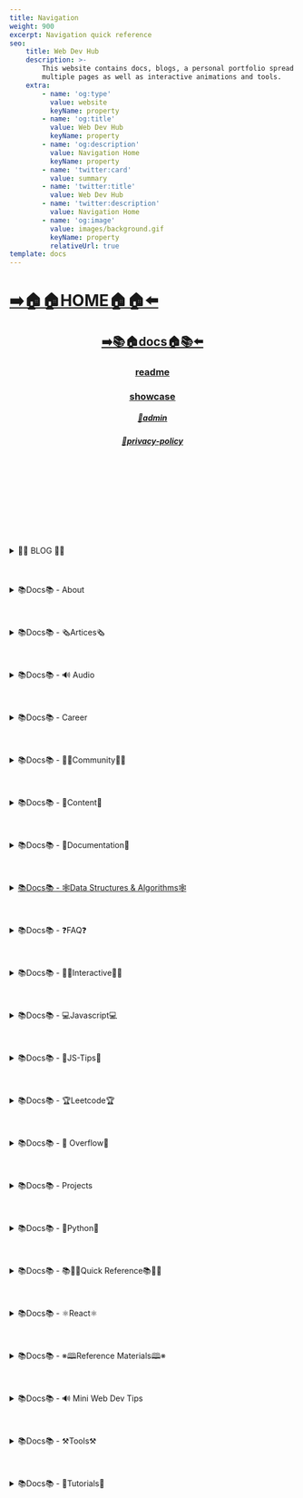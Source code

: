 ```yaml
---
title: Navigation
weight: 900
excerpt: Navigation quick reference
seo:
    title: Web Dev Hub
    description: >-
        This website contains docs, blogs, a personal portfolio spread out across
        multiple pages as well as interactive animations and tools.
    extra:
        - name: 'og:type'
          value: website
          keyName: property
        - name: 'og:title'
          value: Web Dev Hub
          keyName: property
        - name: 'og:description'
          value: Navigation Home
          keyName: property
        - name: 'twitter:card'
          value: summary
        - name: 'twitter:title'
          value: Web Dev Hub
        - name: 'twitter:description'
          value: Navigation Home
        - name: 'og:image'
          value: images/background.gif
          keyName: property
          relativeUrl: true
template: docs
---
```


# [**➡️🏠🏠HOME🏠🏠⬅️**](https://bgoonz-blog.netlify.app/)

<center>

## [**<ins>➡️📚🏠docs🏠📚⬅️</ins>**](https://bgoonz-blog.netlify.app/docs)

### [**readme</ins>**](https://bgoonz-blog.netlify.app/readme)

### [**<ins>showcase</ins>**](https://bgoonz-blog.netlify.app/showcase)

##### [**<ins>🔏admin</ins>**](https://bgoonz-blog.netlify.app/admin)

##### [**<ins>🔏privacy-policy</ins>**](https://bgoonz-blog.netlify.app/privacy-policy)

</center>

<br>
<br>
<br><br>
<br>
<br><br>
<br>
<br>

<details>

<summary> 📰📰 BLOG 📰📰 </h6></summary>

##### [**<ins>Blog Article List</ins>**](https://bgoonz-blog.netlify.app/blog)

-   [📰blog📰](https://bgoonz-blog.netlify.app/blog/web-scraping)
    -   [📰blog📰/300-react-questions⚛](https://bgoonz-blog.netlify.app/blog/300-react-questions)
    -   [📰blog📰/awesome-graphql፨](https://bgoonz-blog.netlify.app/blog/awesome-graphql)
    -   [📰blog📰/big-o-complexity](https://bgoonz-blog.netlify.app/blog/big-o-complexity)
    -   [📰blog📰/blog-archive](https://bgoonz-blog.netlify.app/blog/blog-archive)
    -   [📰blog📰/data-structures](https://bgoonz-blog.netlify.app/blog/data-structures)
    -   [📰blog📰/expressjs-apis](https://bgoonz-blog.netlify.app/blog/expressjs-apis)
    -   [📰blog📰/flow-control-in-python](https://bgoonz-blog.netlify.app/blog/flow-control-in-python)
    -   [📰blog📰/functions-in-python](https://bgoonz-blog.netlify.app/blog/functions-in-python)
    -   [📰blog📰/git-gateway](https://bgoonz-blog.netlify.app/blog/git-gateway)
    -   [📰blog📰/interview-questions-js](https://bgoonz-blog.netlify.app/blog/interview-questions-js)
    -   [📰blog📰/netlify-cms](https://bgoonz-blog.netlify.app/blog/netlify-cms)
    -   [📰blog📰/platform-docs](https://bgoonz-blog.netlify.app/blog/platform-docs)
    -   [📰blog📰/python-for-js-dev](https://bgoonz-blog.netlify.app/blog/python-for-js-dev)
    -   [📰blog📰/python-resources](https://bgoonz-blog.netlify.app/blog/python-resources)
    -   [📰blog📰/web-dev-trends](https://bgoonz-blog.netlify.app/blog/web-dev-trends)
    -   [📰blog📰/web-scraping](https://bgoonz-blog.netlify.app/blog/web-scraping)

</details>

<br>
<br>
<br>

<details>

<summary>📚Docs📚 - About</summary>

-   [📚docs📚/about](https://bgoonz-blog.netlify.app/docs/about)
    -   [📚docs📚/about/README](https://bgoonz-blog.netlify.app/docs/about/README)
    -   [📚docs📚/about/eng-portfolio](https://bgoonz-blog.netlify.app/docs/about/eng-portfolio)
    -   [📚docs📚/about/intrests](https://bgoonz-blog.netlify.app/docs/about/intrests)
    -   [📚docs📚/about/job-search](https://bgoonz-blog.netlify.app/docs/about/job-search)
    -   [📚docs📚/about/resume](https://bgoonz-blog.netlify.app/docs/about/resume)

</details>

<br>
<br>
<br>

<details>

<summary>📚Docs📚 - 🗞️Artices🗞️</summary>

-   [📚docs📚/🗞️articles🗞️](https://bgoonz-blog.netlify.app/docs/articles)
    -   [📚docs📚/🗞️articles🗞️basic-web-dev](https://bgoonz-blog.netlify.app/docs/articles/basic-web-dev)
    -   [📚docs📚/🗞️articles🗞️buffers](https://bgoonz-blog.netlify.app/docs/articles/buffers)
    -   [📚docs📚/🗞️articles🗞️common-modules](https://bgoonz-blog.netlify.app/docs/articles/common-modules)
    -   [📚docs📚/🗞️articles🗞️dev-dep](https://bgoonz-blog.netlify.app/docs/articles/dev-dep)
    -   [📚docs📚/🗞️articles🗞️event-loop](https://bgoonz-blog.netlify.app/docs/articles/event-loop)
    -   [📚docs📚/🗞️articles🗞️fs-module](https://bgoonz-blog.netlify.app/docs/articles/fs-module)
    -   [📚docs📚/🗞️articles🗞️how-search-engines-work](https://bgoonz-blog.netlify.app/docs/articles/how-search-engines-work)
    -   [📚docs📚/🗞️articles🗞️how-the-web-works](https://bgoonz-blog.netlify.app/docs/articles/how-the-web-works)
    -   [📚docs📚/🗞️articles🗞️intro](https://bgoonz-blog.netlify.app/docs/articles/intro)
    -   [📚docs📚/🗞️articles🗞️jamstack](https://bgoonz-blog.netlify.app/docs/articles/jamstack)
    -   [📚docs📚/🗞️articles🗞️nextjs](https://bgoonz-blog.netlify.app/docs/articles/nextjs)
    -   [📚docs📚/🗞️articles🗞️node-api-express](https://bgoonz-blog.netlify.app/docs/articles/node-api-express)
    -   [📚docs📚/🗞️articles🗞️nodejs](https://bgoonz-blog.netlify.app/docs/articles/nodejs)
    -   [📚docs📚/🗞️articles🗞️npm](https://bgoonz-blog.netlify.app/docs/articles/npm)
    -   [📚docs📚/🗞️articles🗞️os-module](https://bgoonz-blog.netlify.app/docs/articles/os-module)
    -   [📚docs📚/🗞️articles🗞️reading-files](https://bgoonz-blog.netlify.app/docs/articles/reading-files)
    -   [📚docs📚/🗞️articles🗞️semantic](https://bgoonz-blog.netlify.app/docs/articles/semantic)
    -   [📚docs📚/🗞️articles🗞️semantic-html](https://bgoonz-blog.netlify.app/docs/articles/semantic-html)
    -   [📚docs📚/🗞️articles🗞️url](https://bgoonz-blog.netlify.app/docs/articles/url)
    -   [📚docs📚/🗞️articles🗞️web-standards-checklist](https://bgoonz-blog.netlify.app/docs/articles/web-standards-checklist)
    -   [📚docs📚/🗞️articles🗞️webdev-tools](https://bgoonz-blog.netlify.app/docs/articles/webdev-tools)
    -   [📚docs📚/🗞️articles🗞️writing-files](https://bgoonz-blog.netlify.app/docs/articles/writing-files)

</details>

<br>
<br>
<br>

<details>

<summary>📚Docs📚 - 🔊 Audio</summary>

-   [📚Docs - Audio🔊](https://bgoonz-blog.netlify.app/docs/audio)
    -   [📚docs📚/audio/dfft](https://bgoonz-blog.netlify.app/docs/audio/dfft)
    -   [📚docs📚/audio/discrete-fft](https://bgoonz-blog.netlify.app/docs/audio/discrete-fft)
    -   [📚docs📚/audio/dtw-python-explained](https://bgoonz-blog.netlify.app/docs/audio/dtw-python-explained)
    -   [📚docs📚/audio/dynamic-time-warping](https://bgoonz-blog.netlify.app/docs/audio/dynamic-time-warping)
    -   [📚docs📚/audio/web-audio-api](https://bgoonz-blog.netlify.app/docs/audio/web-audio-api)

</details>

<br>
<br>
<br>

<details>

<summary>📚Docs📚 -  Career </summary>

-   [📚docs📚/career](https://bgoonz-blog.netlify.app/docs/career)
    -   [📚docs📚/career/dev-interview](https://bgoonz-blog.netlify.app/docs/career/dev-interview)
    -   [📚docs📚/career/dos-and-donts](https://bgoonz-blog.netlify.app/docs/career/dos-and-donts)
    -   [📚docs📚/career/job-boards](https://bgoonz-blog.netlify.app/docs/career/job-boards)
    -   [📚docs📚/career/web-interview](https://bgoonz-blog.netlify.app/docs/career/web-interview)
    -   [📚docs📚/career/web-interview2](https://bgoonz-blog.netlify.app/docs/career/web-interview2)
    -   [📚docs📚/career/web-interview3](https://bgoonz-blog.netlify.app/docs/career/web-interview3)
    -   [📚docs📚/career/web-interview4](https://bgoonz-blog.netlify.app/docs/career/web-interview4)
    -   [📚docs📚/interview/job-search-nav](https://bgoonz-blog.netlify.app/docs/interview/job-search-nav)
    -   [📚docs📚/interview/previous-concepts](https://bgoonz-blog.netlify.app/docs/interview/previous-concepts)
    -   [📚docs📚/interview/review-concepts](https://bgoonz-blog.netlify.app/docs/interview/review-concepts)

</details>

<br>
<br>
<br>

<details>

<summary>📚Docs📚 -  👫👫Community👫👫 </summary>

-   [📚docs📚/👫👫community👫👫](https://bgoonz-blog.netlify.app/docs/community)
    -   [📚docs📚/community/an-open-letter-2-future-developers](https://bgoonz-blog.netlify.app/docs/community/an-open-letter-2-future-developers)
    -   [📚docs📚/community/bookmarks](https://bgoonz-blog.netlify.app/docs/community/bookmarks)
    -   [📚docs📚/community/video-chat](https://bgoonz-blog.netlify.app/docs/community/video-chat)

</details>

<br>
<br>
<br>

<details>

<summary>📚Docs📚 - 💼Content💼</summary>

-   [📚docs📚/💼content💼](https://bgoonz-blog.netlify.app/docs/content/)
    -   [📚docs📚/💼content💼/archive](https://bgoonz-blog.netlify.app/docs/content/archive)
    -   [📚docs📚/💼content💼/gatsby-Queries-Mutations](https://bgoonz-blog.netlify.app/docs/content/gatsby-Queries-Mutations)
    -   [📚docs📚/💼content💼/gists](https://bgoonz-blog.netlify.app/docs/content/gists)
    -   [📚docs📚/💼content💼/history-api](https://bgoonz-blog.netlify.app/docs/content/history-api)
    -   [📚docs📚/💼content💼/main-projects](https://bgoonz-blog.netlify.app/docs/content/main-projects)
    -   [📚docs📚/💼content💼/trouble-shooting](https://bgoonz-blog.netlify.app/docs/content/trouble-shooting)

</details>

<br>
<br>
<br>

<details>

<summary>📚Docs📚 - 📓Documentation📓</summary>

-   [📚docs📚/docs](https://bgoonz-blog.netlify.app/docs/docs)
    -   [📚docs📚/docs/appendix](https://bgoonz-blog.netlify.app/docs/docs/appendix)
    -   [📚docs📚/docs/art-of-command-line](https://bgoonz-blog.netlify.app/docs/docs/art-of-command-line)
    -   [📚docs📚/docs/bash](https://bgoonz-blog.netlify.app/docs/docs/bash)
    -   [📚docs📚/docs/css](https://bgoonz-blog.netlify.app/docs/docs/css)
    -   [📚docs📚/docs/data-structures-docs](https://bgoonz-blog.netlify.app/docs/docs/data-structures-docs)
    -   [📚docs📚/docs/es-6-features](https://bgoonz-blog.netlify.app/docs/docs/es-6-features)
    -   [📚docs📚/docs/git-reference](https://bgoonz-blog.netlify.app/docs/docs/git-reference)
    -   [📚docs📚/docs/git-repos](https://bgoonz-blog.netlify.app/docs/docs/git-repos)
    -   [📚docs📚/docs/glossary](https://bgoonz-blog.netlify.app/docs/docs/glossary)
    -   [📚docs📚/docs/html-tags](https://bgoonz-blog.netlify.app/docs/docs/html-tags)
    -   [📚docs📚/docs/markdown](https://bgoonz-blog.netlify.app/docs/docs/markdown)
    -   [📚docs📚/docs/no-whiteboarding](https://bgoonz-blog.netlify.app/docs/docs/no-whiteboarding)
    -   [📚docs📚/docs/node-docs-complete](https://bgoonz-blog.netlify.app/docs/docs/node-docs-complete)
    -   [📚docs📚/docs/regex-in-js](https://bgoonz-blog.netlify.app/docs/docs/regex-in-js)
    -   [📚docs📚/docs/sitemap](https://bgoonz-blog.netlify.app/docs/docs/sitemap)
    -   [📚docs📚/docs/snippets](https://bgoonz-blog.netlify.app/docs/docs/snippets)

</details>

<br>
<br>
<br>

<details>

<summary>
 <ins>📚Docs📚 - 🕸Data Structures & Algorithms🕸</summary>

-   [📚docs📚/🕸ds-algo🕸](https://bgoonz-blog.netlify.app/docs/ds-algo)
    -   [📚docs📚/🕸ds-algo🕸/big-o](https://bgoonz-blog.netlify.app/docs/ds-algo/big-o)
    -   [📚docs📚/🕸ds-algo🕸/ds-algo-interview](https://bgoonz-blog.netlify.app/docs/ds-algo/ds-algo-interview)
    -   [📚docs📚/🕸ds-algo🕸/ds-overview](https://bgoonz-blog.netlify.app/docs/ds-algo/ds-overview)

</details>

<br>
<br>
<br>

<details>

<summary>📚Docs📚 - ❓FAQ❓</summary>

-   [📚docs📚/faq](https://bgoonz-blog.netlify.app/docs/faq)
    -   [📚docs📚/❓faq❓/contact](https://bgoonz-blog.netlify.app/docs/faq/contact)
    -   [📚docs📚/❓faq❓/plug-ins](https://bgoonz-blog.netlify.app/docs/faq/plug-ins)

</details>

<br>
<br>
<br>

<details>

<summary>📚Docs📚 - 🧑‍🔬Interactive🧑‍🔬 </summary>

-   [📚docs📚/interact](https://bgoonz-blog.netlify.app/docs/interact)
    -   [📚docs📚/🧑‍🔬interact🧑‍🔬/callstack-visual](https://bgoonz-blog.netlify.app/docs/interact/callstack-visual)
    -   [📚docs📚/🧑‍🔬interact🧑‍🔬/clock](https://bgoonz-blog.netlify.app/docs/interact/clock)
    -   [📚docs📚/🧑‍🔬interact🧑‍🔬/jupyter-notebooks](https://bgoonz-blog.netlify.app/docs/interact/jupyter-notebooks)
    -   [📚docs📚/🧑‍🔬interact🧑‍🔬/other-sites](https://bgoonz-blog.netlify.app/docs/interact/other-sites)
    -   [📚docs📚/🧑‍🔬interact🧑‍🔬/video-chat](https://bgoonz-blog.netlify.app/docs/interact/video-chat)

</details>

<br>
<br>
<br>

<details>

<summary>📚Docs📚 - 💻Javascript💻</summary>

-   [📚docs📚/💻javascript💻](https://bgoonz-blog.netlify.app/docs/javascript)
    -   [📚docs📚/💻javascript💻/arrow-functions](https://bgoonz-blog.netlify.app/docs/javascript/arrow-functions)
    -   [📚docs📚/💻javascript💻/asyncjs](https://bgoonz-blog.netlify.app/docs/javascript/asyncjs)
    -   [📚docs📚/💻javascript💻/await-keyword](https://bgoonz-blog.netlify.app/docs/javascript/await-keyword)
    -   [📚docs📚/💻javascript💻/bigo](https://bgoonz-blog.netlify.app/docs/javascript/bigo)
    -   [📚docs📚/💻javascript💻/clean-code](https://bgoonz-blog.netlify.app/docs/javascript/clean-code)
    -   [📚docs📚/💻javascript💻/constructor-functions](https://bgoonz-blog.netlify.app/docs/javascript/constructor-functions)
    -   [📚docs📚/💻javascript💻/cs-basics-in-js](https://bgoonz-blog.netlify.app/docs/javascript/cs-basics-in-js)
    -   [📚docs📚/💻javascript💻/for-loops](https://bgoonz-blog.netlify.app/docs/javascript/for-loops)
    -   [📚docs📚/💻javascript💻/part2-pojo](https://bgoonz-blog.netlify.app/docs/javascript/part2-pojo)
    -   [📚docs📚/💻javascript💻/promises](https://bgoonz-blog.netlify.app/docs/javascript/promises)
    -   [📚docs📚/💻javascript💻/review](https://bgoonz-blog.netlify.app/docs/javascript/review)
    -   [📚docs📚/💻javascript💻/this-is-about-this](https://bgoonz-blog.netlify.app/docs/javascript/this-is-about-this)

</details>

<br>
<br>
<br>

<details>

<summary>📚Docs📚 -  💸JS-Tips💸</summary>

-   [📚docs📚/💸js-tips💸](https://bgoonz-blog.netlify.app/docs/js-tips)
    -   [📚docs📚/💸js-tips💸/abs](https://bgoonz-blog.netlify.app/docs/js-tips/abs)
    -   [📚docs📚/💸js-tips💸/acos](https://bgoonz-blog.netlify.app/docs/js-tips/acos)
    -   [📚docs📚/💸js-tips💸/acosh](https://bgoonz-blog.netlify.app/docs/js-tips/acosh)
    -   [📚docs📚/💸js-tips💸/addition](https://bgoonz-blog.netlify.app/docs/js-tips/addition)
    -   [📚docs📚/💸js-tips💸/all](https://bgoonz-blog.netlify.app/docs/js-tips/all)
    -   [📚docs📚/💸js-tips💸/allsettled](https://bgoonz-blog.netlify.app/docs/js-tips/allsettled)
    -   [📚docs📚/💸js-tips💸/any](https://bgoonz-blog.netlify.app/docs/js-tips/any)
    -   [📚docs📚/💸js-tips💸/array](https://bgoonz-blog.netlify.app/docs/js-tips/array)
    -   [📚docs📚/💸js-tips💸/array-methods](https://bgoonz-blog.netlify.app/docs/js-tips/array-methods)
    -   [📚docs📚/💸js-tips💸/arrow_functions](https://bgoonz-blog.netlify.app/docs/js-tips/arrow_functions)
    -   [📚docs📚/💸js-tips💸/async_function](https://bgoonz-blog.netlify.app/docs/js-tips/async_function)
    -   [📚docs📚/💸js-tips💸/bad_radix](https://bgoonz-blog.netlify.app/docs/js-tips/bad_radix)
    -   [📚docs📚/💸js-tips💸/bind](https://bgoonz-blog.netlify.app/docs/js-tips/bind)
    -   [📚docs📚/💸js-tips💸/classes](https://bgoonz-blog.netlify.app/docs/js-tips/classes)
    -   [📚docs📚/💸js-tips💸/concat](https://bgoonz-blog.netlify.app/docs/js-tips/concat)
    -   [📚docs📚/💸js-tips💸/conditional_operator](https://bgoonz-blog.netlify.app/docs/js-tips/conditional_operator)
    -   [📚docs📚/💸js-tips💸/const](https://bgoonz-blog.netlify.app/docs/js-tips/const)
    -   [📚docs📚/💸js-tips💸/create](https://bgoonz-blog.netlify.app/docs/js-tips/create)
    -   [📚docs📚/💸js-tips💸/date](https://bgoonz-blog.netlify.app/docs/js-tips/date)
    -   [📚docs📚/💸js-tips💸/eval](https://bgoonz-blog.netlify.app/docs/js-tips/eval)
    -   [📚docs📚/💸js-tips💸/every](https://bgoonz-blog.netlify.app/docs/js-tips/every)
    -   [📚docs📚/💸js-tips💸/filter](https://bgoonz-blog.netlify.app/docs/js-tips/filter)
    -   [📚docs📚/💸js-tips💸/for...of](https://bgoonz-blog.netlify.app/docs/js-tips/for...of)
    -   [📚docs📚/💸js-tips💸/foreach](https://bgoonz-blog.netlify.app/docs/js-tips/foreach)
    -   [📚docs📚/💸js-tips💸/functions](https://bgoonz-blog.netlify.app/docs/js-tips/functions)
    -   [📚docs📚/💸js-tips💸/import](https://bgoonz-blog.netlify.app/docs/js-tips/import)
    -   [📚docs📚/💸js-tips💸/insert-into-array](https://bgoonz-blog.netlify.app/docs/js-tips/insert-into-array)
    -   [📚docs📚/💸js-tips💸/map](https://bgoonz-blog.netlify.app/docs/js-tips/map)
    -   [📚docs📚/💸js-tips💸/object](https://bgoonz-blog.netlify.app/docs/js-tips/object)
    -   [📚docs📚/💸js-tips💸/reduce](https://bgoonz-blog.netlify.app/docs/js-tips/reduce)
    -   [📚docs📚/💸js-tips💸/regexp](https://bgoonz-blog.netlify.app/docs/js-tips/regexp)
    -   [📚docs📚/💸js-tips💸/sort](https://bgoonz-blog.netlify.app/docs/js-tips/sort)
    -   [📚docs📚/💸js-tips💸/sorting-strings](https://bgoonz-blog.netlify.app/docs/js-tips/sorting-strings)
    -   [📚docs📚/💸js-tips💸/string](https://bgoonz-blog.netlify.app/docs/js-tips/string)
    -   [📚docs📚/💸js-tips💸/this](https://bgoonz-blog.netlify.app/docs/js-tips/this)
    -   [📚docs📚/💸js-tips💸/var](https://bgoonz-blog.netlify.app/docs/js-tips/var)

</details>

<br>
<br>
<br>

<details>

<summary>📚Docs📚 - 🏆Leetcode🏆 </summary>

-   [📚docs📚/🏆leetcode🏆](https://bgoonz-blog.netlify.app/docs/leetcode)
    -   [📚docs📚/🏆leetcode🏆/ContaineWitMosWater](https://bgoonz-blog.netlify.app/docs/leetcode/ContaineWitMosWater)
    -   [📚docs📚/🏆leetcode🏆/DividTwIntegers](https://bgoonz-blog.netlify.app/docs/leetcode/DividTwIntegers)
    -   [📚docs📚/🏆leetcode🏆/GeneratParentheses](https://bgoonz-blog.netlify.app/docs/leetcode/GeneratParentheses)
    -   [📚docs📚/🏆leetcode🏆/LetteCombinationoPhonNumber](https://bgoonz-blog.netlify.app/docs/leetcode/LetteCombinationoPhonNumber)
    -   [📚docs📚/🏆leetcode🏆/LongesCommoPrefix](https://bgoonz-blog.netlify.app/docs/leetcode/LongesCommoPrefix)
    -   [📚docs📚/🏆leetcode🏆/MediaoTwSorteArrays](https://bgoonz-blog.netlify.app/docs/leetcode/MediaoTwSorteArrays)
    -   [📚docs📚/🏆leetcode🏆/NexPermutation](https://bgoonz-blog.netlify.app/docs/leetcode/NexPermutation)
    -   [📚docs📚/🏆leetcode🏆/PalindromNumber](https://bgoonz-blog.netlify.app/docs/leetcode/PalindromNumber)
    -   [📚docs📚/🏆leetcode🏆/RegulaExpressioMatching](https://bgoonz-blog.netlify.app/docs/leetcode/RegulaExpressioMatching)
    -   [📚docs📚/🏆leetcode🏆/RemovDuplicatefroSorteArray](https://bgoonz-blog.netlify.app/docs/leetcode/RemovDuplicatefroSorteArray)
    -   [📚docs📚/🏆leetcode🏆/RemovNtNodFroEnoList](https://bgoonz-blog.netlify.app/docs/leetcode/RemovNtNodFroEnoList)
    -   [📚docs📚/🏆leetcode🏆/RomatInteger](https://bgoonz-blog.netlify.app/docs/leetcode/RomatInteger)
    -   [📚docs📚/🏆leetcode🏆/SearciRotateSorteArray](https://bgoonz-blog.netlify.app/docs/leetcode/SearciRotateSorteArray)
    -   [📚docs📚/🏆leetcode🏆/StrintIntege(atoi)](<https://bgoonz-blog.netlify.app/docs/leetcode/StrintIntege(atoi)>)
    -   [📚docs📚/🏆leetcode🏆/ValiParentheses](https://bgoonz-blog.netlify.app/docs/leetcode/ValiParentheses)
    -   [📚docs📚/🏆leetcode🏆/ZigZaConversion](https://bgoonz-blog.netlify.app/docs/leetcode/ZigZaConversion)

</details>

<br>
<br>
<br>

<details>

<summary>📚Docs📚 -  🌊 Overflow🌊     </summary>

-   [📚docs📚/🌊overflow🌊](https://bgoonz-blog.netlify.app/docs/overflow)
    -   [📚docs📚/🌊overflow🌊/html-spec](https://bgoonz-blog.netlify.app/docs/overflow/html-spec)
    -   [📚docs📚/🌊overflow🌊/http](https://bgoonz-blog.netlify.app/docs/overflow/http)
    -   [📚docs📚/🌊overflow🌊/install](https://bgoonz-blog.netlify.app/docs/overflow/install)
    -   [📚docs📚/🌊overflow🌊/modules](https://bgoonz-blog.netlify.app/docs/overflow/modules)
    -   [📚docs📚/🌊overflow🌊/node-cli-args](https://bgoonz-blog.netlify.app/docs/overflow/node-cli-args)
    -   [📚docs📚/🌊overflow🌊/node-js-language](https://bgoonz-blog.netlify.app/docs/overflow/node-js-language)
    -   [📚docs📚/🌊overflow🌊/node-package-manager](https://bgoonz-blog.netlify.app/docs/overflow/node-package-manager)
    -   [📚docs📚/🌊overflow🌊/node-repl](https://bgoonz-blog.netlify.app/docs/overflow/node-repl)
    -   [📚docs📚/🌊overflow🌊/node-run-cli](https://bgoonz-blog.netlify.app/docs/overflow/node-run-cli)
    -   [📚docs📚/🌊overflow🌊/nodevsbrowser](https://bgoonz-blog.netlify.app/docs/overflow/nodevsbrowser)
    -   [📚docs📚/🌊overflow🌊/understanding-firebase](https://bgoonz-blog.netlify.app/docs/overflow/understanding-firebase)
    -   [📚docs📚/🌊overflow🌊/v8](https://bgoonz-blog.netlify.app/docs/overflow/v8)

</details>

<br>
<br>
<br>

<details>

<summary>📚Docs📚 - Projects  </summary>

-   [📚docs📚/projects](https://bgoonz-blog.netlify.app/docs/projects)
    -   [📚docs📚/projects/embeded-websites](https://bgoonz-blog.netlify.app/docs/projects/embeded-websites)
    -   [📚docs📚/projects/list-of-projects](https://bgoonz-blog.netlify.app/docs/projects/list-of-projects)
    -   [📚docs📚/projects/mini-projects](https://bgoonz-blog.netlify.app/docs/projects/mini-projects)
    -   [📚docs📚/projects/mini-projects2](https://bgoonz-blog.netlify.app/docs/projects/mini-projects2)
    -   [📚docs📚/projects/my-websites](https://bgoonz-blog.netlify.app/docs/projects/my-websites)

</details>

<br>
<br>
<br>

<details>

<summary>📚Docs📚 - 🐍Python🐍  </summary>

-   [📚docs📚/🐍python🐍](https://bgoonz-blog.netlify.app/docs/python)
    -   [📚docs📚/🐍python🐍/at-length](https://bgoonz-blog.netlify.app/docs/python/at-length)
    -   [📚docs📚/🐍python🐍/cheat-sheet](https://bgoonz-blog.netlify.app/docs/python/cheat-sheet)
    -   [📚docs📚/🐍python🐍/comprehensive-guide](https://bgoonz-blog.netlify.app/docs/python/comprehensive-guide)
    -   [📚docs📚/🐍python🐍/examples](https://bgoonz-blog.netlify.app/docs/python/examples)
    -   [📚docs📚/🐍python🐍/flow-control](https://bgoonz-blog.netlify.app/docs/python/flow-control)
    -   [📚docs📚/🐍python🐍/functions](https://bgoonz-blog.netlify.app/docs/python/functions)
    -   [📚docs📚/🐍python🐍/google-sheets-api](https://bgoonz-blog.netlify.app/docs/python/google-sheets-api)
    -   [📚docs📚/🐍python🐍/python-ds](https://bgoonz-blog.netlify.app/docs/python/python-ds)
    -   [📚docs📚/🐍python🐍/intro-for-js-devs](https://bgoonz-blog.netlify.app/docs/python/intro-for-js-devs)
    -   [📚docs📚/🐍python🐍/python-quiz](https://bgoonz-blog.netlify.app/docs/python/python-quiz)
    -   [📚docs📚/🐍python🐍/snippets](https://bgoonz-blog.netlify.app/docs/python/snippets)

</details>

<br>
<br>
<br>

<details>

<summary>📚Docs📚 - 📚🏃‍♂️Quick Reference📚🏃‍♂️   </summary>

-   [📚docs📚/quick-ref](https://bgoonz-blog.netlify.app/docs/quick-ref)
    -   [📚docs📚/🏃‍♂️📚quick-ref📚🏃‍♂️/Emmet](https://bgoonz-blog.netlify.app/docs/quick-ref/Emmet)
    -   [📚docs📚/🏃‍♂️📚quick-ref📚🏃‍♂️/all-emojis](https://bgoonz-blog.netlify.app/docs/quick-ref/all-emojis)
    -   [📚docs📚/🏃‍♂️📚quick-ref📚🏃‍♂️/create-react-app](https://bgoonz-blog.netlify.app/docs/quick-ref/create-react-app)
    -   [📚docs📚/🏃‍♂️📚quick-ref📚🏃‍♂️/git-bash](https://bgoonz-blog.netlify.app/docs/quick-ref/git-bash)
    -   [📚docs📚/🏃‍♂️📚quick-ref📚🏃‍♂️/git-tricks](https://bgoonz-blog.netlify.app/docs/quick-ref/git-tricks)
    -   [📚docs📚/🏃‍♂️📚quick-ref📚🏃‍♂️/google-firebase](https://bgoonz-blog.netlify.app/docs/quick-ref/google-firebase)
    -   [📚docs📚/🏃‍♂️📚quick-ref📚🏃‍♂️/heroku-error-codes](https://bgoonz-blog.netlify.app/docs/quick-ref/heroku-error-codes)
    -   [📚docs📚/🏃‍♂️📚quick-ref📚🏃‍♂️/installation](https://bgoonz-blog.netlify.app/docs/quick-ref/installation)
    -   [📚docs📚/🏃‍♂️📚quick-ref📚🏃‍♂️/markdown-dropdowns](https://bgoonz-blog.netlify.app/docs/quick-ref/markdown-dropdowns)
    -   [📚docs📚/🏃‍♂️📚quick-ref📚🏃‍♂️/minifiction](https://bgoonz-blog.netlify.app/docs/quick-ref/minifiction)
    -   [📚docs📚/🏃‍♂️📚quick-ref📚🏃‍♂️/new-repo-instructions](https://bgoonz-blog.netlify.app/docs/quick-ref/new-repo-instructions)
    -   [📚docs📚/🏃‍♂️📚quick-ref📚🏃‍♂️/psql-setup](https://bgoonz-blog.netlify.app/docs/quick-ref/psql-setup)
    -   [📚docs📚/🏃‍♂️📚quick-ref📚🏃‍♂️/pull-request-rubric](https://bgoonz-blog.netlify.app/docs/quick-ref/pull-request-rubric)
    -   [📚docs📚/🏃‍♂️📚quick-ref📚🏃‍♂️/quick-links](https://bgoonz-blog.netlify.app/docs/quick-ref/quick-links)
    -   [📚docs📚/🏃‍♂️📚quick-ref📚🏃‍♂️/topRepos](https://bgoonz-blog.netlify.app/docs/quick-ref/topRepos)
    -   [📚docs📚/🏃‍♂️📚quick-ref📚🏃‍♂️/understanding-path](https://bgoonz-blog.netlify.app/docs/quick-ref/understanding-path)
    -   [📚docs📚/🏃‍♂️📚quick-ref📚🏃‍♂️/vscode-themes](https://bgoonz-blog.netlify.app/docs/quick-ref/vscode-themes)
    -   [📚docs📚/⚛️react⚛️/accessibility](https://bgoonz-blog.netlify.app/docs/react/accessibility)

</details>

<br>
<br>
<br>

<details>

<summary>📚Docs📚 - ⚛️React⚛️ </summary>

-   [📚docs📚/⚛️react⚛️](https://bgoonz-blog.netlify.app/docs/react)
    -   [📚docs📚/⚛️react⚛️/ajax-n-apis](https://bgoonz-blog.netlify.app/docs/react/ajax-n-apis)
    -   [📚docs📚/⚛️react⚛️/cheatsheet](https://bgoonz-blog.netlify.app/docs/react/cheatsheet)
    -   [📚docs📚/⚛️react⚛️/createReactApp](https://bgoonz-blog.netlify.app/docs/react/createReactApp)
    -   [📚docs📚/⚛️react⚛️/demo](https://bgoonz-blog.netlify.app/docs/react/demo)
    -   [📚docs📚/⚛️react⚛️/dont-use-index-as-keys](https://bgoonz-blog.netlify.app/docs/react/dont-use-index-as-keys)
    -   [📚docs📚/⚛️react⚛️/jsx](https://bgoonz-blog.netlify.app/docs/react/jsx)
    -   [📚docs📚/⚛️react⚛️/quiz](https://bgoonz-blog.netlify.app/docs/react/quiz)
    -   [📚docs📚/⚛️react⚛️/react-docs](https://bgoonz-blog.netlify.app/docs/react/react-docs)
    -   [📚docs📚/⚛️react⚛️/react-in-depth](https://bgoonz-blog.netlify.app/docs/react/react-in-depth)
    -   [📚docs📚/⚛️react⚛️/react-patterns-by-usecase](https://bgoonz-blog.netlify.app/docs/react/react-patterns-by-usecase)
    -   [📚docs📚/⚛️react⚛️/react2](https://bgoonz-blog.netlify.app/docs/react/react2)
    -   [📚docs📚/⚛️react⚛️/render-elements](https://bgoonz-blog.netlify.app/docs/react/render-elements)

</details>

<br>
<br>
<br>

<details>

<summary>📚Docs📚 -  ※🕮Reference Materials🕮※</summary>

-   [📚docs📚/※reference※](https://bgoonz-blog.netlify.app/docs/reference)
    -   [📚docs📚/※🕮reference※🕮/awesome-lists](https://bgoonz-blog.netlify.app/docs/reference/awesome-lists)
    -   [📚docs📚/※🕮reference※🕮/awesome-nodejs](https://bgoonz-blog.netlify.app/docs/reference/awesome-nodejs)
    -   [📚docs📚/※🕮reference※🕮/awesome-static](https://bgoonz-blog.netlify.app/docs/reference/awesome-static)
    -   [📚docs📚/※🕮reference※🕮/bash-commands](https://bgoonz-blog.netlify.app/docs/reference/bash-commands)
    -   [📚docs📚/※🕮reference※🕮/bookmarks](https://bgoonz-blog.netlify.app/docs/reference/bookmarks)
    -   [📚docs📚/※🕮reference※🕮/embed-the-web](https://bgoonz-blog.netlify.app/docs/reference/embed-the-web)
    -   [📚docs📚/※🕮reference※🕮/github-resources](https://bgoonz-blog.netlify.app/docs/reference/github-resources)
    -   [📚docs📚/※🕮reference※🕮/github-search](https://bgoonz-blog.netlify.app/docs/reference/github-search)
    -   [📚docs📚/※🕮reference※🕮/google-cloud](https://bgoonz-blog.netlify.app/docs/reference/google-cloud)
    -   [📚docs📚/※🕮reference※🕮/how-2-reinstall-npm](https://bgoonz-blog.netlify.app/docs/reference/how-2-reinstall-npm)
    -   [📚docs📚/※🕮reference※🕮/how-to-kill-a-process](https://bgoonz-blog.netlify.app/docs/reference/how-to-kill-a-process)
    -   [📚docs📚/※🕮reference※🕮/installing-node](https://bgoonz-blog.netlify.app/docs/reference/installing-node)
    -   [📚docs📚/※🕮reference※🕮/intro-to-nodejs](https://bgoonz-blog.netlify.app/docs/reference/intro-to-nodejs)
    -   [📚docs📚/※🕮reference※🕮/markdown-styleguide](https://bgoonz-blog.netlify.app/docs/reference/markdown-styleguide)
    -   [📚docs📚/※🕮reference※🕮/notes-template](https://bgoonz-blog.netlify.app/docs/reference/notes-template)
    -   [📚docs📚/※🕮reference※🕮/psql](https://bgoonz-blog.netlify.app/docs/reference/psql)
    -   [📚docs📚/※🕮reference※🕮/resources](https://bgoonz-blog.netlify.app/docs/reference/resources)
    -   [📚docs📚/※🕮reference※🕮/vscode](https://bgoonz-blog.netlify.app/docs/reference/vscode)
    -   [📚docs📚/※🕮reference※🕮/web-api's](https://bgoonz-blog.netlify.app/docs/reference/web-api's)

</details>

</details>

<br>
<br>
<br>

<details>

<summary>📚Docs📚 - 🔊 Mini Web Dev Tips </summary>

-   [📚docs📚/tips](https://bgoonz-blog.netlify.app/docs/tips)
    -   [📚docs📚/tips/regex-tips](https://bgoonz-blog.netlify.app/docs/tips/regex-tips)

</details>

<br>
<br>
<br>

<details>

<summary>📚Docs📚 - ⚒Tools⚒ </summary>

-   [📚docs📚/⚒Tools⚒/](https://bgoonz-blog.netlify.app/docs/tools)
    -   [📚docs📚/⚒Tools⚒/all](https://bgoonz-blog.netlify.app/docs/tools/all)
    -   [📚docs📚/⚒Tools⚒/all-stripped](https://bgoonz-blog.netlify.app/docs/tools/all-stripped)
    -   [📚docs📚/⚒Tools⚒/archive](https://bgoonz-blog.netlify.app/docs/tools/archive)
    -   [📚docs📚/⚒Tools⚒/dev-utilities](https://bgoonz-blog.netlify.app/docs/tools/dev-utilities)
    -   [📚docs📚/⚒Tools⚒/📚markdown-html](https://bgoonz-blog.netlify.app/docs/tools/markdown-html)

</details>

<br>
<br>
<br>

<details>

<summary>📚Docs📚 - 📑Tutorials📑</summary>

-   [📚docs📚/tutorials](https://bgoonz-blog.netlify.app/docs/tutorials)
    -   [📚docs📚/📑tutorials📑/enviorment-setup](https://bgoonz-blog.netlify.app/docs/tutorials/enviorment-setup)
    -   [📚docs📚/📑tutorials📑/get-file-extension](https://bgoonz-blog.netlify.app/docs/tutorials/get-file-extension)
    -   [📚docs📚/📑tutorials📑/get-file-name](https://bgoonz-blog.netlify.app/docs/tutorials/get-file-name)
